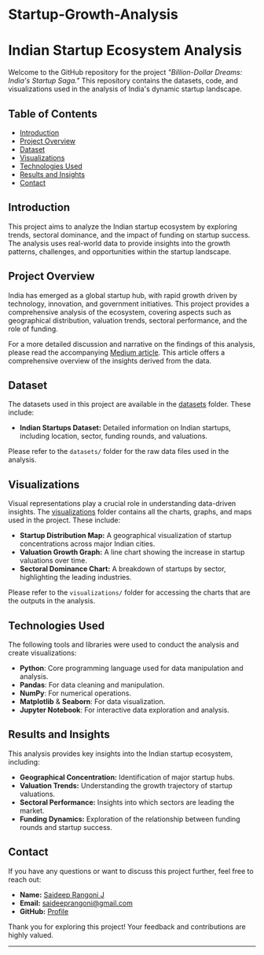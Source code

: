 # Startup-Growth-Analysis

# **Indian Startup Ecosystem Analysis**

Welcome to the GitHub repository for the project *"Billion-Dollar Dreams: India's Startup Saga."* This repository contains the datasets, code, and visualizations used in the analysis of India's dynamic startup landscape.

## **Table of Contents**

- [Introduction](#introduction)
- [Project Overview](#project-overview)
- [Dataset](#dataset)
- [Visualizations](#visualizations)
- [Technologies Used](#technologies-used)
- [Results and Insights](#results-and-insights)
- [Contact](#contact)

## **Introduction**

This project aims to analyze the Indian startup ecosystem by exploring trends, sectoral dominance, and the impact of funding on startup success. The analysis uses real-world data to provide insights into the growth patterns, challenges, and opportunities within the startup landscape.

## **Project Overview**

India has emerged as a global startup hub, with rapid growth driven by technology, innovation, and government initiatives. This project provides a comprehensive analysis of the ecosystem, covering aspects such as geographical distribution, valuation trends, sectoral performance, and the role of funding.

For a more detailed discussion and narrative on the findings of this analysis, please read the accompanying [Medium article](https://medium.com/@nirmalsai22/billion-dollar-dreams-indias-startup-saga-1a1f53fea5dc). This article offers a comprehensive overview of the insights derived from the data.


## **Dataset**

The datasets used in this project are available in the [datasets](./datasets) folder. These include:

- **Indian Startups Dataset:** Detailed information on Indian startups, including location, sector, funding rounds, and valuations.

Please refer to the `datasets/` folder for the raw data files used in the analysis.

## **Visualizations**

Visual representations play a crucial role in understanding data-driven insights. The [visualizations](./visualizations) folder contains all the charts, graphs, and maps used in the project. These include:

- **Startup Distribution Map:** A geographical visualization of startup concentrations across major Indian cities.
- **Valuation Growth Graph:** A line chart showing the increase in startup valuations over time.
- **Sectoral Dominance Chart:** A breakdown of startups by sector, highlighting the leading industries.
  
Please refer to the `visualizations/` folder for accessing the charts that are the outputs in the analysis.

## **Technologies Used**

The following tools and libraries were used to conduct the analysis and create visualizations:

- **Python**: Core programming language used for data manipulation and analysis.
- **Pandas**: For data cleaning and manipulation.
- **NumPy**: For numerical operations.
- **Matplotlib** & **Seaborn**: For data visualization.
- **Jupyter Notebook**: For interactive data exploration and analysis.

## **Results and Insights**

This analysis provides key insights into the Indian startup ecosystem, including:
- **Geographical Concentration:** Identification of major startup hubs.
- **Valuation Trends:** Understanding the growth trajectory of startup valuations.
- **Sectoral Performance:** Insights into which sectors are leading the market.
- **Funding Dynamics:** Exploration of the relationship between funding rounds and startup success.

## **Contact**

If you have any questions or want to discuss this project further, feel free to reach out:
- **Name:** [Saideep Rangoni J](https://www.linkedin.com/in/saideep-rangoni-54abb9300/)
- **Email:** saideeprangoni@gmail.com
- **GitHub:** [Profile](https://github.com/SaideepRangoni)

Thank you for exploring this project! Your feedback and contributions are highly valued.

---

